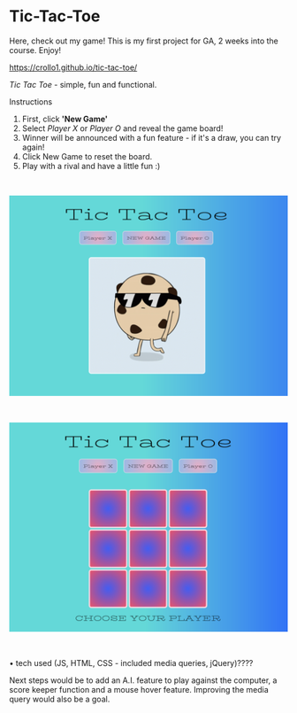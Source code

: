 # Tic-Tac-Toe

Here, check out my game! This is my first project for GA, 2 weeks into the course. Enjoy!

https://crollo1.github.io/tic-tac-toe/

<em>Tic Tac Toe</em> - simple, fun and functional.

Instructions

1. First, click <strong>'New Game'</strong>
2. Select <em>Player X</em> or <em>Player O</em> and reveal the game board!
3. Winner will be announced with a fun feature - if it's a draw, you can try again!
4. Click New Game to reset the board.
5. Play with a rival and have a little fun :)

<br>

![My Tic Tac Toe](screenshot3.png)

<br>

![My Tic Tac Toe](screenshot2.png)

<br>

• tech used (JS, HTML, CSS - included media queries, jQuery)????

Next steps would be to add an A.I. feature to play against the computer, a score keeper function and a mouse hover feature. Improving the media query would also be a goal. 

